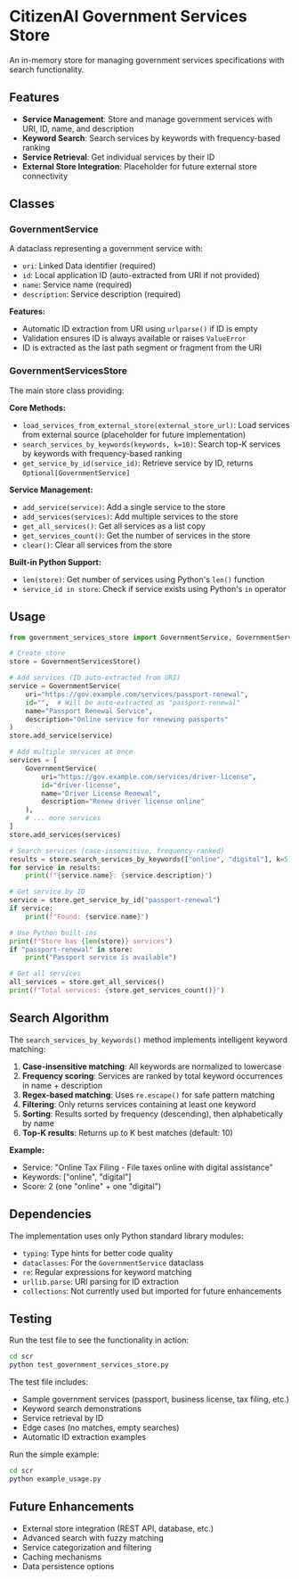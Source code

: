 # CitizenAI Government Services Store

An in-memory store for managing government services specifications with search functionality.

## Features

- **Service Management**: Store and manage government services with URI, ID, name, and description
- **Keyword Search**: Search services by keywords with frequency-based ranking
- **Service Retrieval**: Get individual services by their ID
- **External Store Integration**: Placeholder for future external store connectivity

## Classes

### GovernmentService
A dataclass representing a government service with:
- `uri`: Linked Data identifier (required)
- `id`: Local application ID (auto-extracted from URI if not provided)
- `name`: Service name (required)
- `description`: Service description (required)

**Features:**
- Automatic ID extraction from URI using `urlparse()` if ID is empty
- Validation ensures ID is always available or raises `ValueError`
- ID is extracted as the last path segment or fragment from the URI

### GovernmentServicesStore
The main store class providing:

**Core Methods:**
- `load_services_from_external_store(external_store_url)`: Load services from external source (placeholder for future implementation)
- `search_services_by_keywords(keywords, k=10)`: Search top-K services by keywords with frequency-based ranking
- `get_service_by_id(service_id)`: Retrieve service by ID, returns `Optional[GovernmentService]`

**Service Management:**
- `add_service(service)`: Add a single service to the store
- `add_services(services)`: Add multiple services to the store
- `get_all_services()`: Get all services as a list copy
- `get_services_count()`: Get the number of services in the store
- `clear()`: Clear all services from the store

**Built-in Python Support:**
- `len(store)`: Get number of services using Python's `len()` function
- `service_id in store`: Check if service exists using Python's `in` operator

## Usage

```python
from government_services_store import GovernmentService, GovernmentServicesStore

# Create store
store = GovernmentServicesStore()

# Add services (ID auto-extracted from URI)
service = GovernmentService(
    uri="https://gov.example.com/services/passport-renewal",
    id="",  # Will be auto-extracted as "passport-renewal"
    name="Passport Renewal Service",
    description="Online service for renewing passports"
)
store.add_service(service)

# Add multiple services at once
services = [
    GovernmentService(
        uri="https://gov.example.com/services/driver-license",
        id="driver-license",
        name="Driver License Renewal",
        description="Renew driver license online"
    ),
    # ... more services
]
store.add_services(services)

# Search services (case-insensitive, frequency-ranked)
results = store.search_services_by_keywords(["online", "digital"], k=5)
for service in results:
    print(f"{service.name}: {service.description}")

# Get service by ID
service = store.get_service_by_id("passport-renewal")
if service:
    print(f"Found: {service.name}")

# Use Python built-ins
print(f"Store has {len(store)} services")
if "passport-renewal" in store:
    print("Passport service is available")

# Get all services
all_services = store.get_all_services()
print(f"Total services: {store.get_services_count()}")
```

## Search Algorithm

The `search_services_by_keywords()` method implements intelligent keyword matching:

1. **Case-insensitive matching**: All keywords are normalized to lowercase
2. **Frequency scoring**: Services are ranked by total keyword occurrences in name + description
3. **Regex-based matching**: Uses `re.escape()` for safe pattern matching
4. **Filtering**: Only returns services containing at least one keyword
5. **Sorting**: Results sorted by frequency (descending), then alphabetically by name
6. **Top-K results**: Returns up to K best matches (default: 10)

**Example:**
- Service: "Online Tax Filing - File taxes online with digital assistance" 
- Keywords: ["online", "digital"]
- Score: 2 (one "online" + one "digital")

## Dependencies

The implementation uses only Python standard library modules:
- `typing`: Type hints for better code quality
- `dataclasses`: For the `GovernmentService` dataclass
- `re`: Regular expressions for keyword matching
- `urllib.parse`: URI parsing for ID extraction
- `collections`: Not currently used but imported for future enhancements

## Testing

Run the test file to see the functionality in action:

```bash
cd scr
python test_government_services_store.py
```

The test file includes:
- Sample government services (passport, business license, tax filing, etc.)
- Keyword search demonstrations
- Service retrieval by ID
- Edge cases (no matches, empty searches)
- Automatic ID extraction examples

Run the simple example:
```bash
cd scr  
python example_usage.py
```

## Future Enhancements

- External store integration (REST API, database, etc.)
- Advanced search with fuzzy matching
- Service categorization and filtering
- Caching mechanisms
- Data persistence options
